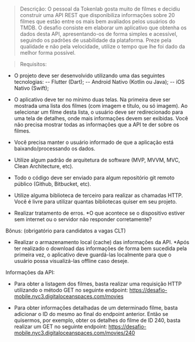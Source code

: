 #
> Descrição:
O pessoal da Tokenlab gosta muito de filmes e decidiu construir uma API REST que disponibiliza informações sobre 20 filmes que estão entre os mais bem avaliados pelos usuários do TMDB.
O desafio consiste em elaborar um aplicativo que obtenha os dados desta API, apresentando-os de forma simples e acessível, seguindo os padrões de usabilidade da plataforma. Preze pela qualidade e não pela velocidade, utilize o tempo que lhe foi dado da melhor forma possível.

> Requisitos:
- O projeto deve ser desenvolvido utilizando uma das seguintes tecnologias:
-- Flutter (Dart);
-- Android Nativo (Kotlin ou Java);
-- iOS Nativo (Swift);

- O aplicativo deve ter no mínimo duas telas. Na primeira deve ser mostrada uma lista dos filmes (com imagem e título, ou só imagem). Ao selecionar um filme desta lista, o usuário deve ser redirecionado para uma tela de detalhes, onde mais informações devem ser exibidas. Você não precisa mostrar todas as informações que a API te der sobre os filmes.

- Você precisa manter o usuário informado de que a aplicação está baixando/processando os dados.

- Utilize algum padrão de arquitetura de software (MVP, MVVM, MVC, Clean Architecture, etc).

- Todo o código deve ser enviado para algum repositório git remoto público (Github, Bitbucket, etc).

- Utilize alguma biblioteca de terceiro para realizar as chamadas HTTP. Você é livre para utilizar quantas bibliotecas quiser em seu projeto.

- Realizar tratamento de erros.
*O que acontece se o dispositivo estiver sem internet ou o servidor não responder corretamente?

Bônus: (obrigatório para candidatos a vagas CLT)
- Realizar o armazenamento local (cache) das informações da API.
*Após ter realizado o download das informações de forma bem sucedida pela primeira vez, o aplicativo deve guardá-las localmente para que o usuário possa visualizá-las offline caso deseje.

Informações da API:
- Para obter a listagem dos filmes, basta realizar uma requisição HTTP utilizando o método GET no seguinte endpoint: https://desafio-mobile.nyc3.digitaloceanspaces.com/movies

- Para obter informações detalhadas de um determinado filme, basta adicionar o ID do mesmo ao final do endpoint anterior. Então se quisermos, por exemplo, obter os detalhes do filme de ID 240, basta realizar um GET no seguinte endpoint: https://desafio-mobile.nyc3.digitaloceanspaces.com/movies/240
